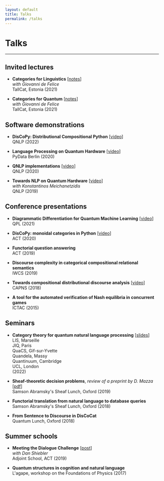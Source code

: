```yaml
---
layout: default
title: Talks
permalink: /talks
---
```


# Talks

---

## Invited lectures

* **Categories for Linguistics** [[notes](https://docs.discopy.org/en/main/notebooks/21-05-03-tallcat.html)] <br>
  *with Giovanni de Felice* <br>
  TallCat, Estonia (2021)

* **Categories for Quantum** [[notes](https://docs.discopy.org/en/main/notebooks/21-05-05-tallcat.html)] <br>
  *with Giovanni de Felice* <br>
  TallCat, Estonia (2021)

## Software demonstrations

* **DisCoPy: Distributional Compositional Python** [[video](https://www.youtube.com/watch?v=P7nZHX0xhAI)] <br>
  QNLP (2022)

* **Language Processing on Quantum Hardware** [[video](https://www.youtube.com/watch?v=5jK8qEQvR-o)] <br>
  PyData Berlin (2020)

* **QNLP implementations** [[video](https://www.youtube.com/watch?v=NJFYXZyeMj0)] <br>
  QNLP (2020)

* **Towards NLP on Quantum Hardware** [[video](https://www.youtube.com/watch?v=3UKqpL7Z0Uc)] <br>
  *with Konstantinos Meichanetzidis* <br>
  QNLP (2019)

## Conference presentations

* **Diagrammatic Differentiation for Quantum Machine Learning** [[video](https://www.youtube.com/watch?v=HOB3r44-pGw)] <br>
  QPL (2021)

* **DisCoPy: monoidal categories in Python** [[video](https://www.youtube.com/watch?v=kPar2nQVFnY)] <br>
  ACT (2020)

* **Functorial question answering** <br>
  ACT (2019)

* **Discourse complexity in categorical compositional relational semantics** <br>
  IWCS (2019)

* **Towards compositional distributional discourse analysis** [[video](https://www.youtube.com/watch?v=u61WZKTUG1Y)] <br>
  CAPNS (2018)

* **A tool for the automated verification of Nash equilibria in concurrent games** <br>
  ICTAC (2015)

## Seminars

* **Category theory for quantum natural language processing** [[slides](../slides/22-11-29-CT-for-QNLP.html)] <br>
  LIS, Marseille <br>
  JIQ, Paris <br>
  QuaCS, Gif-sur-Yvette <br>
  Quandela, Massy <br>
  Quantinuum, Cambridge <br>
  UCL, London <br>
  (2022)

* **Sheaf-theoretic decision problems**, *review of a preprint by D. Mazza* [[pdf](https://www.tcs.ifi.lmu.de/research/dice-fopara2019/papers/towards-a-sheaf-theoretic-definition-of-decision-problems)] <br>
  Samson Abramsky's Sheaf Lunch, Oxford (2019)

* **Functorial translation from natural language to database queries** <br>
  Samson Abramsky's Sheaf Lunch, Oxford (2018)

* **From Sentence to Discourse in DisCoCat** <br>
  Quantum Lunch, Oxford (2018)

## Summer schools

* **Meeting the Dialogue Challenge** [[post](https://golem.ph.utexas.edu/category/2019/06/meeting_the_dialogue_challenge.html)] <br>
  *with Dan Shiebler* <br>
  Adjoint School, ACT (2019)

* **Quantum structures in cognition and natural language** <br>
  L'agape, workshop on the Foundations of Physics (2017)
